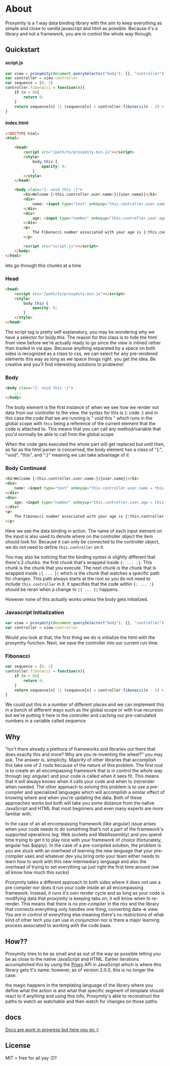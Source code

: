 # About
Proxymity is a 1 way data binding library with the aim to keep everything as simple and close to vanilla javascript and html as possible. Because it's a library and not a framework, you are in control the whole way through.

## Quickstart

#### script.js
```javascript
var view = proxymity(document.querySelector("body"), {}, "controller")
var controller = view.controller
var sequence = [0, 1]
controller.fibonacci = function(n){
	if (n < 0){
		return 0;
	}
	return sequence[n] || (sequence[n] = controller.fibonacci(n - 2) + controller.fibonacci(n - 1))
}
```

#### index.html
```html
<!DOCTYPE html>
<html>

	<head>
		<script src="/path/to/proxymity.min.js"></script>
		<style>
			body.this {
				opacity: 0;
			}
		</style>
	</head>

	<body class="{: void this :}">
		<h1>Welcome {:this.controller.user.name:}|{user.name}|</h1>
		<div>
			name: <input type="text" onkeyup="this.controller.user.name = this.value" data-value="{:this.controller.user.name:}|{user.name}|">
		</div>
		<div>
			age: <input type="number" onkeyup="this.controller.user.age = this.valueAsNumber" data-value="{:this.controller.user.age:}|{user.age}|">
		</div>
		<p>
			The Fibonacci number associated with your age is {:this.controller.fibonacci(parseInt(this.controller.user.age)):}|{user.age}|
		</p>

		<script src="script.js"></script>
	</body>
</html>
```

lets go through this chunks at a time

### Head
```html
<head>
	<script src="/path/to/proxymity.min.js"></script>
	<style>
		body.this {
			opacity: 0;
		}
	</style>
</head>
```

The script tag is pretty self explanatory, you may be wondering why we have a selector for body.this. The reason for this class is to hide the html from view before we're actually ready to go since the view is inlined rather than loaded in via ajax. Because anything separated by a space on both sides is recognized as a class to css, we can select for any pre-rendered elements this way as long as we space things right. you get the idea. Be creative and you'll find interesting solutions to problems!

### Body
```html
<body class="{: void this :}">
	...
</body>
```

The body element is the first instance of when we see how we render out data from our controller to the view. the syntax for this is {: code :} and in this case the code that we are running is " void this " which runs in the global scope with `this` being a reference of the current element that the code is attached to. This means that you can call any method/variable that you'd normally be able to call from the global scope

When the code gets executed the whole part will get replaced but until then, as far as the html parser is concerned, the body element has a class of "{:", "void", "this", and ":}" meaning we can take advantage of it

### Body Continued
```html
<h1>Welcome {:this.controller.user.name:}|{user.name}|</h1>
<div>
	name: <input type="text" onkeyup="this.controller.user.name = this.value" data-value="{:this.controller.user.name:}|{user.name}|">
</div>
<div>
	age: <input type="number" onkeyup="this.controller.user.age = this.valueAsNumber" data-value="{:this.controller.user.age:}|{user.age}|">
</div>
<p>
	The Fibonacci number associated with your age is {:this.controller.fibonacci(parseInt(this.controller.user.age)):}|{user.age}|
</p>
```

Here we see the data binding in action. The name of each input element on the input is also used to denote where on the controller object the item should look for. Because it can only be connected to the controller object, we do not need to define `this.controller` on it.

You may also be noticing that the binding syntax is slightly different that there's 2 chunks. the first chunk that's wrapped inside `{: ... :}`. This chunk is the chunk that you execute. The next chunk is the chunk that is wrapped inside `|{ ... }|` which is the chunk that watches a specific path for changes. This path always starts at the root so you do not need to include `this.controller` in it. It specifies that the code within `{: ... :}` should be reran when a change to `|{ ... }|` happens.

However none of this actually works unless the body gets initialized.

### Javascript Initialization
```javascript
var view = proxymity(document.querySelector("body"), {}, "controller")
var controller = view.controller
```
Would you look at that, the first thing we do is initialize the html with the proxymity function. Next, we save the controller into our current run time.

### Fibonacci
```javascript
var sequence = [0, 1]
controller.fibonacci = function(n){
	if (n < 0){
		return 0;
	}
	return sequence[n] || (sequence[n] = controller.fibonacci(n - 2) + controller.fibonacci(n - 1))
}
```
We could put this in a number of different places and we can implement this in a bunch of different ways such as the global scope or with true recursion but we're putting it here in the controller and caching our pre-calculated numbers in a variable called sequence

## Why
"Isn't there already a plethora of frameworks and libraries out there that does exactly this and more? Why are you re-inventing the wheel?" you may ask. The answer is, simplicity. Majority of other libraries that accomplish this take one of 2 routs because of the nature of this problem. The first rout is to create an all encompassing framework that is in control the whole way through (eg: angular) and your code is called when it sees fit. This means that it will always knows when it calls your code and when to (re)render when needed. The other approach to solving this problem is to use a pre-compiler and specialized languages which will accomplish a similar effect of knowing where and when you're updating the data. Both of these approaches works but both will take you some distance from the native JavaScript and HTML that most beginners and even many experts are more familiar with.

In the case of an all encompassing framework (like angular) issue arises when your code needs to do something that's not a part of the framework's supported operations (eg: Web sockets and WebAssembly) and you spend time trying to get it to play nice with your framework of choice (fortunately, angular has $apply). In the case of a pre-compiled solution, the problem is you are stuck with an overhead of learning the new language that your pre-compiler uses and whatever dev you bring onto your team either needs to learn how to work with this new intermediary language and also the overhead of trying to set everything up just right the first time around (we all know how much this sucks)

Proxymity takes a different approach to both sides where it does not use a pre compiler nor does it run your code inside an all encompassing framework. Instead, it runs it's own render cycle and as long as your code is modifying data that proxymity is keeping tabs on, it will know when to re-render. This means that there is no pre-compiler in the mix and the library that connects everything only handles one thing, converting data => view. You are in control of everything else meaning there's no restrictions of what kind of other tech you can use in conjunction nor is there a major learning process associated to working with the code base.

## How??
Proxymity tries to be as small and as out of the way as possible letting you be as close to the native JavaScript and HTML. Earlier iterations accomplished this by using the [Proxy](https://developer.mozilla.org/en-US/docs/Web/JavaScript/Reference/Global_Objects/Proxy) API in JavaScript which is where this library gets it's name. however, as of version 2.0.0, this is no longer the case.

the magic happens in the templating language of the library where you define what the action is and what that specific segment of template should react to if anything and using this info, Proxymity's able to reconstruct the paths to watch as watchable and then watch for changes on those paths. 

## docs
[Docs are work in progress but here you go :)](docs)

## License
MIT = free for all yay :D?
